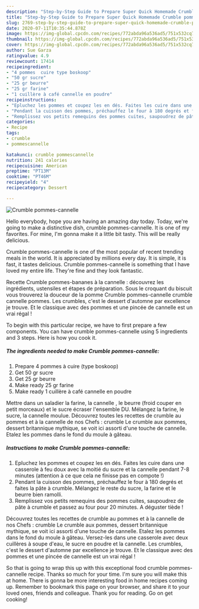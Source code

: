 ```yaml
---
description: "Step-by-Step Guide to Prepare Super Quick Homemade Crumble pommes-cannelle"
title: "Step-by-Step Guide to Prepare Super Quick Homemade Crumble pommes-cannelle"
slug: 2769-step-by-step-guide-to-prepare-super-quick-homemade-crumble-pommes-cannelle
date: 2020-07-11T10:35:44.878Z
image: https://img-global.cpcdn.com/recipes/772abda96a536ad5/751x532cq70/crumble-pommes-cannelle-photo-principale-de-la-recette.jpg
thumbnail: https://img-global.cpcdn.com/recipes/772abda96a536ad5/751x532cq70/crumble-pommes-cannelle-photo-principale-de-la-recette.jpg
cover: https://img-global.cpcdn.com/recipes/772abda96a536ad5/751x532cq70/crumble-pommes-cannelle-photo-principale-de-la-recette.jpg
author: Sue Garza
ratingvalue: 4.9
reviewcount: 17414
recipeingredient:
- "4 pommes  cuire type boskoop"
- "50 gr sucre"
- "25 gr beurre"
- "25 gr farine"
- "1 cuillère à café cannelle en poudre"
recipeinstructions:
- "Epluchez les pommes et coupez les en dés. Faites les cuire dans une casserole à feu doux avec la moitié du sucre et la cannelle pendant 7-8 minutes (attention à ce que cela ne finisse pas en compote !)"
- "Pendant la cuisson des pommes, préchauffez le four à 180 degrés et faites la pâte à crumble. Mélangez le reste du sucre, la farine et le beurre bien ramolli."
- "Remplissez vos petits remequins des pommes cuites, saupoudrez de pâte à crumble et passez au four pour 20 minutes. A déguster tiède !"
categories:
- Recipe
tags:
- crumble
- pommescannelle

katakunci: crumble pommescannelle 
nutrition: 241 calories
recipecuisine: American
preptime: "PT13M"
cooktime: "PT46M"
recipeyield: "4"
recipecategory: Dessert

---
```



![Crumble pommes-cannelle](https://img-global.cpcdn.com/recipes/772abda96a536ad5/751x532cq70/crumble-pommes-cannelle-photo-principale-de-la-recette.jpg)

Hello everybody, hope you are having an amazing day today. Today, we're going to make a distinctive dish, crumble pommes-cannelle. It is one of my favorites. For mine, I'm gonna make it a little bit tasty. This will be really delicious.

Crumble pommes-cannelle is one of the most popular of recent trending meals in the world. It is appreciated by millions every day. It is simple, it is fast, it tastes delicious. Crumble pommes-cannelle is something that I have loved my entire life. They're fine and they look fantastic.

Recette Crumble pommes-bananes à la cannelle : découvrez les ingrédients, ustensiles et étapes de préparation. Sous le croquant du biscuit vous trouverez la douceur de la pomme Crumble pommes-cannelle crumble cannelle pommes. Les crumbles, c&#39;est le dessert d&#39;automne par excellence je trouve. Et le classique avec des pommes et une pincée de cannelle est un vrai régal !


To begin with this particular recipe, we have to first prepare a few components. You can have crumble pommes-cannelle using 5 ingredients and 3 steps. Here is how you cook it.

<!--inarticleads1-->

##### The ingredients needed to make Crumble pommes-cannelle:

1. Prepare 4 pommes à cuire (type boskoop)
1. Get 50 gr sucre
1. Get 25 gr beurre
1. Make ready 25 gr farine
1. Make ready 1 cuillère à café cannelle en poudre


Mettre dans un saladier la farine, la cannelle , le beurre (froid couper en petit morceaux) et le sucre écraser l&#39;ensemble DU. Mélangez la farine, le sucre, la cannelle moulue. Découvrez toutes les recettes de crumble au pommes et à la cannelle de nos Chefs : crumble Le crumble aux pommes, dessert britannique mythique, se voit ici assorti d&#39;une touche de cannelle. Etalez les pommes dans le fond du moule à gâteau. 

<!--inarticleads2-->

##### Instructions to make Crumble pommes-cannelle:

1. Epluchez les pommes et coupez les en dés. Faites les cuire dans une casserole à feu doux avec la moitié du sucre et la cannelle pendant 7-8 minutes (attention à ce que cela ne finisse pas en compote !)
1. Pendant la cuisson des pommes, préchauffez le four à 180 degrés et faites la pâte à crumble. Mélangez le reste du sucre, la farine et le beurre bien ramolli.
1. Remplissez vos petits remequins des pommes cuites, saupoudrez de pâte à crumble et passez au four pour 20 minutes. A déguster tiède !


Découvrez toutes les recettes de crumble au pommes et à la cannelle de nos Chefs : crumble Le crumble aux pommes, dessert britannique mythique, se voit ici assorti d&#39;une touche de cannelle. Etalez les pommes dans le fond du moule à gâteau. Versez-les dans une casserole avec deux cuillères à soupe d&#39;eau, le sucre en poudre et la cannelle. Les crumbles, c&#39;est le dessert d&#39;automne par excellence je trouve. Et le classique avec des pommes et une pincée de cannelle est un vrai régal ! 

So that is going to wrap this up with this exceptional food crumble pommes-cannelle recipe. Thanks so much for your time. I'm sure you will make this at home. There is gonna be more interesting food in home recipes coming up. Remember to bookmark this page on your browser, and share it to your loved ones, friends and colleague. Thank you for reading. Go on get cooking!
